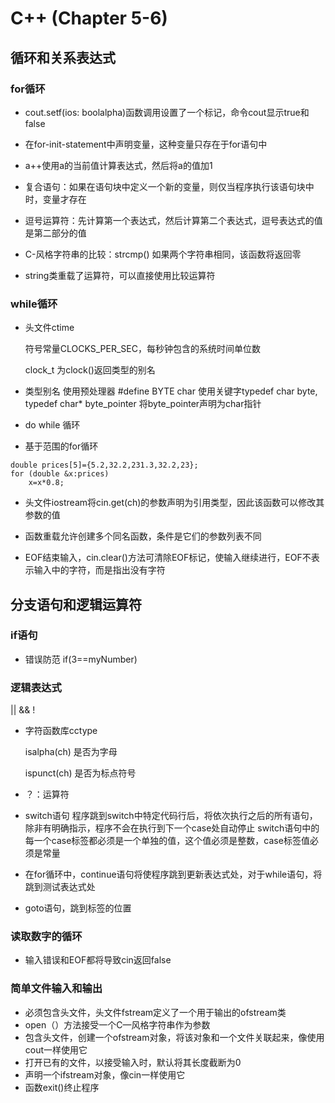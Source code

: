 # C++ (Chapter 5-6)

## 循环和关系表达式

### for循环

- cout.setf(ios: boolalpha)函数调用设置了一个标记，命令cout显示true和false

- 在for-init-statement中声明变量，这种变量只存在于for语句中
- a++使用a的当前值计算表达式，然后将a的值加1
- 复合语句：如果在语句块中定义一个新的变量，则仅当程序执行该语句块中时，变量才存在
- 逗号运算符：先计算第一个表达式，然后计算第二个表达式，逗号表达式的值是第二部分的值
- C-风格字符串的比较：strcmp()  如果两个字符串相同，该函数将返回零
- string类重载了运算符，可以直接使用比较运算符
### while循环

- 头文件ctime

  符号常量CLOCKS_PER_SEC，每秒钟包含的系统时间单位数

  clock_t 为clock()返回类型的别名

- 类型别名
    使用预处理器  #define BYTE char
    使用关键字typedef char byte, typedef char*  byte_pointer 将byte_pointer声明为char指针

- do  while 循环

- 基于范围的for循环
```
double prices[5]={5.2,32.2,231.3,32.2,23};
for (double &x:prices)
    x=x*0.8;
```

- 头文件iostream将cin.get(ch)的参数声明为引用类型，因此该函数可以修改其参数的值

- 函数重载允许创建多个同名函数，条件是它们的参数列表不同

- EOF结束输入，cin.clear()方法可清除EOF标记，使输入继续进行，EOF不表示输入中的字符，而是指出没有字符

## 分支语句和逻辑运算符

### if语句

- 错误防范 if(3==myNumber)   
### 逻辑表达式
|| &&  !

- 字符函数库cctype

  isalpha(ch)  是否为字母

  ispunct(ch) 是否为标点符号
- ？：运算符
- switch语句
程序跳到switch中特定代码行后，将依次执行之后的所有语句，除非有明确指示，程序不会在执行到下一个case处自动停止
switch语句中的每一个case标签都必须是一个单独的值，这个值必须是整数，case标签值必须是常量
- 在for循环中，continue语句将使程序跳到更新表达式处，对于while语句，将跳到测试表达式处
- goto语句，跳到标签的位置
### 读取数字的循环
- 输入错误和EOF都将导致cin返回false
### 简单文件输入和输出
- 必须包含头文件，头文件fstream定义了一个用于输出的ofstream类
- open（）方法接受一个C—风格字符串作为参数
- 包含头文件，创建一个ofstream对象，将该对象和一个文件关联起来，像使用cout一样使用它
- 打开已有的文件，以接受输入时，默认将其长度截断为0
- 声明一个ifstream对象，像cin一样使用它
- 函数exit()终止程序

  